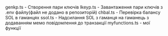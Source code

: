 genkp.ts - Створення пари ключів
lkeyp.ts - Завантаження пари ключів  з .env файлу(файл не додано в репозиторій)
chbal.ts - Перевірка балансу SOL в гаманцях
ssol.ts - Надсилання SOL з гаманця на гаманець з додаванням мемо повідомлення до транзакції
myfunctions.ts - мої функції
